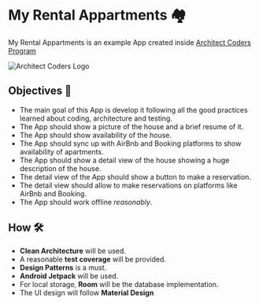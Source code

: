 # My Rental Appartments 🏘

My Rental Appartments is an example App created inside [Architect Coders Program](https://architectcoders.com/)

![Architect Coders Logo](https://architectcoders.com/wp-content/uploads/2019/03/horizontal-logo-light.png)

## Objectives 🎯

- The main goal of this App is develop it following all the good practices learned about coding, architecture and testing.
- The App should show a picture of the house and a brief resume of it.
- The App should show availability of the house.
- The App should sync up with AirBnb and Booking platforms to show availability of apartments.
- The App should show a detail view of the house showing a huge description of the house.
- The detail view of the App should show a button to make a reservation.
- The detail view should allow to make reservations on platforms like AirBnb and Booking.
- The App should work offline *reasonably*.

## How 🛠

- **Clean Architecture** will be used.
- A reasonable **test coverage** will be provided.
- **Design Patterns** is a must.
- **Android Jetpack** will be used.
- For local storage, **Room** will be the database implementation.
- The UI design will follow **Material Design**
